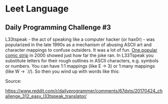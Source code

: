 # Leet Language
## Daily Programming Challenge #3

L33tspeak - the act of speaking like a computer hacker (or hax0r) - was popularized in the late 1990s as a mechanism of abusing ASCII art and character mappings to confuse outsiders. It was a lot of fun. [One popular comic strip](https://megatokyo.com/strip/9) in 2000 showed just how far the joke ran.
In L33Tspeak you substitute letters for their rough outlines in ASCII characters, e.g. symbols or numbers. You can have 1:1 mappings (like E -> 3) or 1:many mappings (like W -> `//). So then you wind up with words like this:

Source:

https://www.reddit.com/r/dailyprogrammer/comments/67dxts/20170424_challenge_312_easy_l33tspeak_translator/